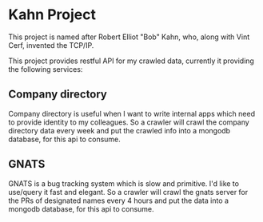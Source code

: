Kahn Project
===================

This project is named after Robert Elliot "Bob" Kahn, who, along with Vint Cerf, invented the TCP/IP.

This project provides restful API for my crawled data, currently it providing the following services:

Company directory
------------------

Company directory is useful when I want to write internal apps which need to provide identity to my
colleagues. So a crawler will crawl the company directory data every week and put the crawled info
into a mongodb database, for this api to consume.

GNATS
------

GNATS is a bug tracking system which is slow and primitive. I'd like to use/query it fast and elegant.
So a crawler will crawl the gnats server for the PRs of designated names every 4 hours and put the data
into a mongodb database, for this api to consume.